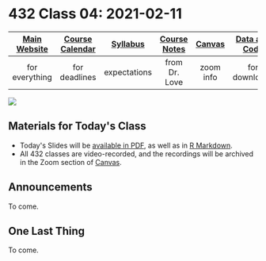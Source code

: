 # 432 Class 04: 2021-02-11

[Main Website](https://thomaselove.github.io/432/) | [Course Calendar](https://thomaselove.github.io/432/calendar.html) | [Syllabus](https://thomaselove.github.io/432-2021-syllabus/) | [Course Notes](https://thomaselove.github.io/432-notes/) | [Canvas](https://canvas.case.edu) | [Data and Code](https://github.com/THOMASELOVE/432-data) | [Sources](https://github.com/THOMASELOVE/432-2021/edit/master/references) | [Contact Us](https://thomaselove.github.io/432/contact.html)
:-----------: | :--------------: | :----------: | :---------: | :-------------: | :-----------: | :------------: | :-------------:
for everything | for deadlines | expectations | from Dr. Love | zoom info | for downloads | to read/watch | need help?

![](https://github.com/THOMASELOVE/432-2021/blob/master/classes/class04/figures/alejo_tw.png)

## Materials for Today's Class

- Today's Slides will be [available in PDF](https://github.com/THOMASELOVE/432-2021/blob/master/classes/class01/432_2021_slides04.pdf), as well as in [R Markdown](https://github.com/THOMASELOVE/432-2021/blob/master/classes/class01/432_2021_slides04.Rmd).
- All 432 classes are video-recorded, and the recordings will be archived in the Zoom section of [Canvas](https://canvas.case.edu).

## Announcements

To come.

## One Last Thing

To come.
